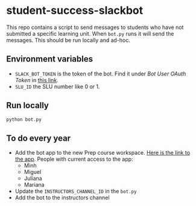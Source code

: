 # student-success-slackbot

This repo contains a script to send messages to students who have not submitted a specific learning unit. When `bot.py` runs it will send the messages. This should be run locally and ad-hoc.

## Environment variables

* `SLACK_BOT_TOKEN` is the token of the bot. Find it under *Bot User OAuth Token* in [this link](https://api.slack.com/apps/A03BAU6RQ5S/install-on-team).
* `SLU_ID` the SLU number like 0 or 1.

## Run locally

```bash
python bot.py
```

## To do every year
* Add the bot app to the new Prep course workspace. [Here is the link to the app](https://api.slack.com/apps/A03BAU6RQ5S).
People with current access to the app:
    * Minh
    * Miguel
    * Juliana
    * Mariana 
* Update the `INSTRUCTORS_CHANNEL_ID` in the `bot.py`
* Add the bot to the instructors channel
